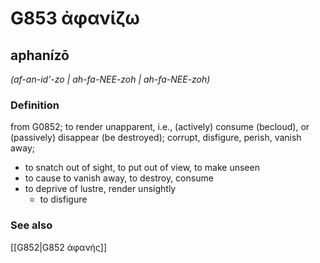 # G853 ἀφανίζω

## aphanízō

_(af-an-id'-zo | ah-fa-NEE-zoh | ah-fa-NEE-zoh)_

### Definition

from G0852; to render unapparent, i.e., (actively) consume (becloud), or (passively) disappear (be destroyed); corrupt, disfigure, perish, vanish away; 

- to snatch out of sight, to put out of view, to make unseen
- to cause to vanish away, to destroy, consume
- to deprive of lustre, render unsightly
  - to disfigure

### See also

[[G852|G852 ἀφανής]]
